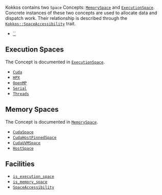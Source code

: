Kokkos contains two `Space` Concepts: [`MemorySpace`](Kokkos%3A%3AMemorySpaceConcept) and [`ExecutionSpace`](Kokkos%3A%3AExecutionSpaceConcept).
Concrete instances of these two concepts are used to allocate data and dispatch work. Their relationship is described through 
the [`Kokkos::SpaceAccessibility`](Kokkos%3A%3ASpaceAccessibility) trait.

  * [``](Kokkos%3A%3A)
## Execution Spaces

  The Concept is documented in [`ExecutionSpace`](Kokkos%3A%3AExecutionSpaceConcept).

  * [`Cuda`](Kokkos%3A%3ACuda)
  * [`HPX`](Kokkos%3A%3AHPX)
  * [`OpenMP`](Kokkos%3A%3AOpenMP)
  * [`Serial`](Kokkos%3A%3ASerial)
  * [`Threads`](Kokkos%3A%3AThreads)

## Memory Spaces

  The Concept is documented in [`MemorySpace`](Kokkos%3A%3AMemorySpaceConcept).

  * [`CudaSpace`](Kokkos%3A%3ACudaSpace)
  * [`CudaHostPinnedSpace`](Kokkos%3A%3ACudaHostPinnedSpace)
  * [`CudaUVMSpace`](Kokkos%3A%3ACudaUVMSpace)
  * [`HostSpace`](Kokkos%3A%3AHostSpace)

## Facilities

  * [`is_execution_space`](Kokkos%3A%3AExecutionSpaceConcept)
  * [`is_memory_space`](Kokkos%3A%3AMemorySpaceConcept)
  * [`SpaceAccessibility`](Kokkos%3A%3ASpaceAccessibility)

